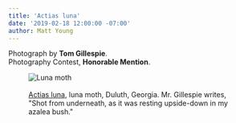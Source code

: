 ```yaml
---
title: 'Actias luna'
date: '2019-02-18 12:00:00 -07:00'
author: Matt Young
--- 
```

Photograph by <strong>Tom Gillespie</strong>.<br/>
Photography Contest, <strong>Honorable Mention</strong>.<br/>
<figure>
<img src="{{ site.baseurl }}/uploads/2019/Gillespie.Luna_Moth.jpg" alt="Luna moth"/>
<figcaption>
<br/><a href="http://www.butterfliesandmoths.org/species/Actias-luna">Actias luna</a>, luna moth, Duluth, Georgia. Mr. Gillespie writes, "Shot from underneath, as it was resting upside-down in my azalea bush." 
</figcaption>
</figure>
